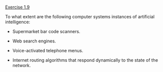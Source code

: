[Exercise 1.9](ex_9/)

To what extent are the following computer systems instances of
artificial intelligence:

-   Supermarket bar code scanners.

-   Web search engines.

-   Voice-activated telephone menus.

-   Internet routing algorithms that respond dynamically to the state of
    the network.
